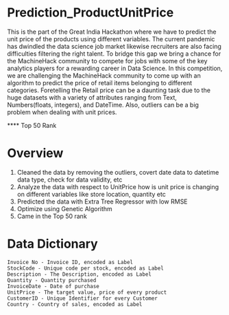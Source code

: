 # Prediction_ProductUnitPrice
This is the part of the Great India Hackathon where we have to predict the unit price of the products using different variables.
The current pandemic has dwindled the data science job market likewise recruiters are also facing difficulties filtering the right talent. To bridge this gap we bring a chance for the MachineHack community to compete for jobs with some of the key analytics players for a rewarding career in Data Science. In this competition, we are challenging the MachineHack community to come up with an algorithm to predict the price of retail items belonging to different categories. Foretelling the Retail price can be a daunting task due to the huge datasets with a variety of attributes ranging from Text, Numbers(floats, integers), and DateTime. Also, outliers can be a big problem when dealing with unit prices.

**** Top 50 Rank

# Overview
1. Cleaned the data by removing the outliers, covert date data to datetime data type, check for data validity, etc
2. Analyze the data with respect to UnitPrice how is unit price is changing on different variables like store location, quantity etc
3. Predicted the data with Extra Tree Regressor with low RMSE
4. Optimize using Genetic Algorithm
5. Came in the Top 50 rank

# Data Dictionary
    Invoice No - Invoice ID, encoded as Label
    StockCode - Unique code per stock, encoded as Label
    Description - The Description, encoded as Label
    Quantity - Quantity purchased
    InvoiceDate - Date of purchase
    UnitPrice - The target value, price of every product
    CustomerID - Unique Identifier for every Customer
    Country - Country of sales, encoded as Label
    

